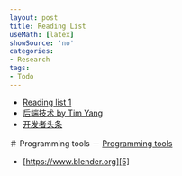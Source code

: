 ```yaml
---
layout: post
title: Reading List
useMath: [latex]
showSource: 'no'
categories:
- Research
tags:
- Todo
---
```




 - [Reading list 1][1]
 - [后端技术 by Tim Yang][2]
 - [开发者头条][3]

＃ Programming tools
 － [Programming tools][4]
 - [https://www.blender.org][5]










[5]: https://www.blender.org
[4]: https://anteru.net/blog/2012/11/08/2037/index.html
[3]: http://toutiao.io/
[2]: http://timyang.net/
[1]: http://blog.2baxb.me/reading_list
